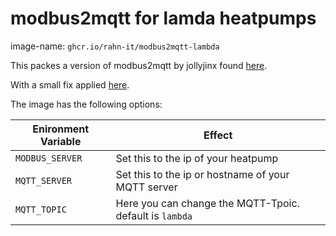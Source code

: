 # modbus2mqtt for lamda heatpumps

image-name: `ghcr.io/rahn-it/modbus2mqtt-lambda`

This packes a version of modbus2mqtt by jollyjinx found [here](https://github.com/jollyjinx/modbus-2-mqtt-bridge).

With a small fix applied [here](https://github.com/acul009/modbus-2-mqtt-bridge).

The image has the following options:

| Enironment Variable | Effect                                                  |
|---------------------|---------------------------------------------------------|
| `MODBUS_SERVER`     | Set this to the ip of your heatpump                     |
| `MQTT_SERVER`       | Set this to the ip or hostname of your MQTT server      |
| `MQTT_TOPIC`        | Here you can change the MQTT-Tpoic. default is `lambda` |
